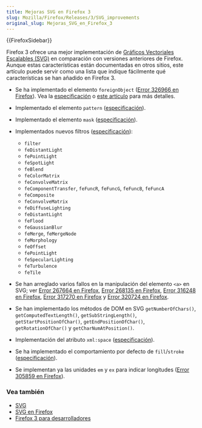 ```yaml
---
title: Mejoras SVG en Firefox 3
slug: Mozilla/Firefox/Releases/3/SVG_improvements
original_slug: Mejoras_SVG_en_Firefox_3
---
```


{{FirefoxSidebar}}

Firefox 3 ofrece una mejor implementación de [Gráficos Vectoriales Escalables (SVG)](/es/SVG) en comparación con versiones anteriores de Firefox. Aunque estas características están documentadas en otros sitios, este artículo puede servir como una lista que indique fácilmente qué características se han añadido en Firefox 3.

- Se ha implementado el elemento `foreignObject` ([Error 326966 en Firefox](https://bugzil.la/326966)). Vea la [especificación](https://www.w3.org/TR/SVG11/extend.html#ForeignObjectElement) o [este artículo](https://weblogs.mozillazine.org/roc/archives/2006/06/the_future_is_now.html) para más detalles.
- Implementado el elemento `pattern` ([especificación](https://www.w3.org/TR/SVG11/pservers.html#PatternElement)).
- Implementado el elemento `mask` ([especificación](https://www.w3.org/TR/SVG11/masking.html#MaskElement)).
- Implementados nuevos filtros ([especificación](https://www.w3.org/TR/SVG11/filters.html)):

  - `filter`
  - `feDistantLight`
  - `fePointLight`
  - `feSpotLight`
  - `feBlend`
  - `feColorMatrix`
  - `feConvolveMatrix`
  - `feComponentTransfer`, `feFuncR`, `feFuncG`, `feFuncB`, `feFuncA`
  - `feComposite`
  - `feConvolveMatrix`
  - `feDiffuseLighting`
  - `feDistantLight`
  - `feFlood`
  - `feGaussianBlur`
  - `feMerge`, `feMergeNode`
  - `feMorphology`
  - `feOffset`
  - `fePointLight`
  - `feSpecularLighting`
  - `feTurbulence`
  - `feTile`

- Se han arreglado varios fallos en la manipulación del elemento `<a>` en SVG; ver [Error 267664 en Firefox](https://bugzil.la/267664), [Error 268135 en Firefox](https://bugzil.la/268135), [Error 316248 en Firefox](https://bugzil.la/316248), [Error 317270 en Firefox](https://bugzil.la/317270) y [Error 320724 en Firefox](https://bugzil.la/320724).
- Se han implementado los métodos de DOM en SVG `getNumberOfChars()`, `getComputedTextLength()`, `getSubStringLength()`, `getStartPositionOfChar()`, `getEndPositionOfChar()`, `getRotationOfChar()` y `getCharNumAtPosition()`.
- Implementación del atributo `xml:space` ([especificación](https://www.w3.org/TR/SVG/text.html#WhiteSpace)).
- Se ha implementado el comportamiento por defecto de `fill`/`stroke` ([especificación](https://www.w3.org/TR/SVG/painting.html#SpecifyingPaint)).
- Se implementan ya las unidades `em` y `ex` para indicar longitudes ([Error 305859 en Firefox](https://bugzil.la/305859)).

### Vea también

- [SVG](/es/SVG)
- [SVG en Firefox](/es/SVG_en_Firefox)
- [Firefox 3 para desarrolladores](/es/Firefox_3_para_desarrolladores)
